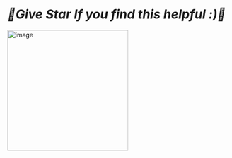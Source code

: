 # ***🌟Give Star If you find this helpful :)🌟***
<img width="273" alt="image" src="https://user-images.githubusercontent.com/81718623/191870884-20acbfdc-7b8d-458b-b198-c6cc762c7de8.png">

